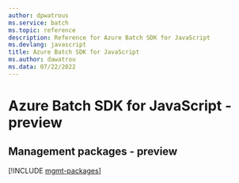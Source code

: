 ```yaml
---
author: dpwatrous
ms.service: batch
ms.topic: reference
description: Reference for Azure Batch SDK for JavaScript
ms.devlang: javascript
title: Azure Batch SDK for JavaScript
ms.author: dawatrou
ms.data: 07/22/2022
---
```

# Azure Batch SDK for JavaScript - preview

## Management packages - preview
[!INCLUDE [mgmt-packages](batch-mgmt-index.md)]